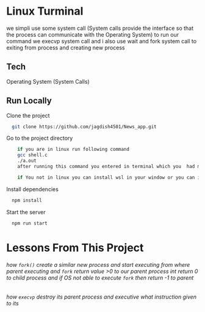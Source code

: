
# Linux Turminal
we simpli use some system call (System calls provide the interface so that the process can communicate with the Operating System) to run our command we execvp system call and i also use wait and fork system call to exiting
 from process and creating new process

## Tech 
 Operating System (System Calls)


## Run Locally

Clone the project

```bash
  git clone https://github.com/jagdish4501/News_app.git
```

Go to the project directory  

```bash
    if you are in linux run following command
    gcc shell.c
    ./a.out 
    after running this command you entered in terminal which you  had made

    if You not in linux you can install wsl in your window or you can install linux in virtual machine
```

Install dependencies

```bash
  npm install
```

Start the server

```bash
  npm run start
```


# Lessons From This Project

###### how ```fork()``` create a similar new process and start executing from where parent executing and ```fork``` return value >0 to our parent process int return 0 to child process and if OS not able to execute ```fork``` then return -1 to parent 

### 
###### how ```execvp``` destroy its parent process and executive what instruction given to its 

### 
